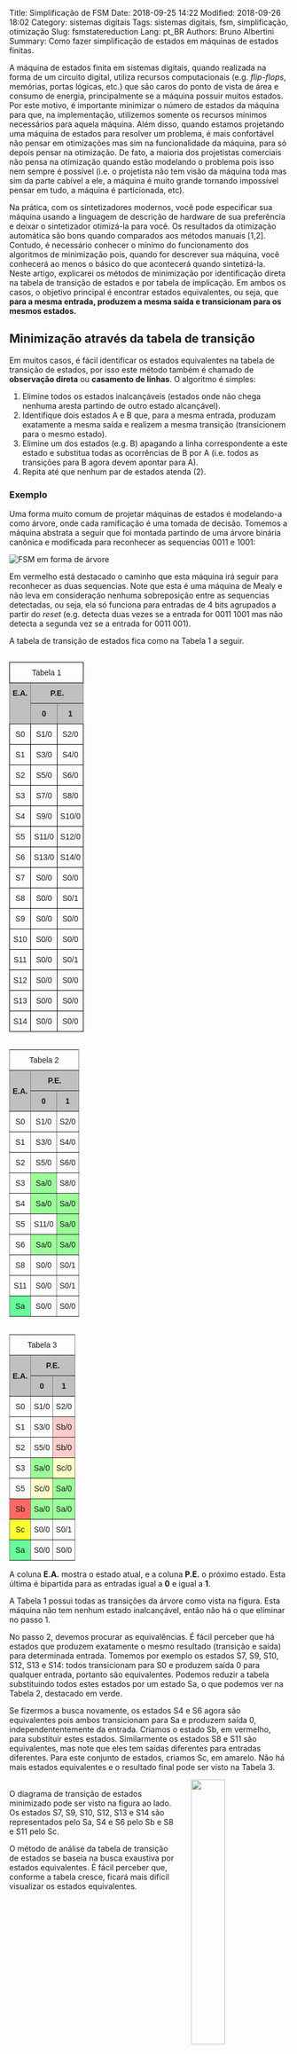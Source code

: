 Title: Simplificação de FSM
Date: 2018-09-25 14:22
Modified: 2018-09-26 18:02
Category: sistemas digitais
Tags: sistemas digitais, fsm, simplificação, otimização
Slug: fsmstatereduction
Lang: pt_BR
Authors: Bruno Albertini
Summary: Como fazer simplificação de estados em máquinas de estados finitas.

A máquina de estados finita em sistemas digitais, quando realizada na forma de um circuito digital, utiliza recursos computacionais (e.g. _flip-flops_, memórias, portas lógicas, etc.) que são caros do ponto de vista de área e consumo de energia, principalmente se a máquina possuir muitos estados. Por este motivo, é importante minimizar o número de estados da máquina para que, na implementação, utilizemos somente os recursos mínimos necessários para aquela máquina. Além disso, quando estamos projetando uma máquina de estados para resolver um problema, é mais confortável não pensar em otimizações mas sim na funcionalidade da máquina, para só depois pensar na otimização. De fato, a maioria dos projetistas comerciais não pensa na otimização quando estão modelando o problema pois isso nem sempre é possível (i.e. o projetista não tem visão da máquina toda mas sim da parte cabível a ele, a máquina é muito grande tornando impossível pensar em tudo, a máquina é particionada, etc).

Na prática, com os sintetizadores modernos, você pode especificar sua máquina usando a linguagem de descrição de hardware de sua preferência e deixar o sintetizador otimizá-la para você. Os resultados da otimização automática são bons quando comparados aos métodos manuais [1,2]. Contudo, é necessário conhecer o mínimo do funcionamento dos algoritmos de minimização pois, quando for descrever sua máquina, você conhecerá ao menos o básico do que acontecerá quando sintetizá-la. Neste artigo, explicarei os métodos de minimização por identificação direta na tabela de transição de estados e por tabela de implicação. Em ambos os casos, o objetivo principal é encontrar estados equivalentes, ou seja, que **para a mesma entrada, produzem a mesma saída e transicionam para os mesmos estados.**

## Minimização através da tabela de transição
Em muitos casos, é fácil identificar os estados equivalentes na tabela de transição de estados, por isso este método também é chamado de **observação direta** ou **casamento de linhas**. O algoritmo é simples:

1. Elimine todos os estados inalcançáveis (estados onde não chega nenhuma aresta partindo de outro estado alcançável).
2. Identifique dois estados A e B que, para a mesma entrada, produzam exatamente a mesma saída e realizem a mesma transição (transicionem para o mesmo estado).
3. Elimine um dos estados (e.g. B) apagando a linha correspondente a este estado e substitua todas as ocorrências de B por A (i.e. todos as transições para B agora devem apontar para A).
4. Repita até que nenhum par de estados atenda (2).

### Exemplo

Uma forma muito comum de projetar máquinas de estados é modelando-a como árvore, onde cada ramificação é uma tomada de decisão. Tomemos a máquina abstrata a seguir que foi montada partindo de uma árvore binária canônica e modificada para reconhecer as sequencias 0011 e 1001:

![FSM em forma de árvore]({filename}/images/sd/sdfsmopt2.png)

Em vermelho está destacado o caminho que esta máquina irá seguir para reconhecer as duas sequencias. Note que esta é uma máquina de Mealy e não leva em consideração nenhuma sobreposição entre as sequencias detectadas, ou seja, ela só funciona para entradas de 4 bits agrupados a partir do _reset_ (e.g. detecta duas vezes se a entrada for 0011 1001 mas não detecta a segunda vez se a entrada for 0011 001).

A tabela de transição de estados fica como na Tabela 1 a seguir.

<style type="text/css">
.tg  {border-collapse:collapse;border-spacing:0px;margin-right:10px;}
.tg td{font-family:Arial, sans-serif;font-size:14px;padding:10px 5px;border-style:solid;border-width:1px;overflow:hidden;word-break:normal;border-color:black;}
.tg th{font-family:Arial, sans-serif;font-size:14px;font-weight:normal;padding:10px 5px;border-style:solid;border-width:1px;overflow:hidden;word-break:normal;border-color:black;}
.tg .tg-zlqz{font-weight:bold;background-color:#c0c0c0;border-color:inherit;text-align:center;vertical-align:top}
.tg .tg-baqh{text-align:center;vertical-align:top}
.tg .tg-3r9o{font-weight:bold;background-color:#c0c0c0;border-color:inherit;text-align:center}
.tg .tg-c3ow{border-color:inherit;text-align:center;vertical-align:top}
.tg .tg-4m7p{background-color:#9aff99;border-color:inherit;text-align:center;vertical-align:top}
.tg .tg-uuae{background-color:#67fd9a;border-color:inherit;text-align:center;vertical-align:top}
.tg .tg-vswx{background-color:#fd6864;border-color:inherit;text-align:center;vertical-align:top}
.tg .tg-fcno{background-color:#fcff2f;border-color:inherit;text-align:center;vertical-align:top}
.tg .tg-bolj{background-color:#ffccc9;border-color:inherit;text-align:center;vertical-align:top}
.tg .tg-mfhl{background-color:#ffffc7;border-color:inherit;text-align:center;vertical-align:top}
</style>
<!-- ------------------------------------------------------- -->
<table class="tg" align="left">
  <tr>
    <th class="tg-baqh" colspan="3">Tabela 1</th>
  </tr>
  <tr>
    <td class="tg-zlqz" rowspan="2">E.A.</td>
    <td class="tg-zlqz" colspan="2">P.E.</td>
  </tr>
  <tr>
    <td class="tg-zlqz">0</td>
    <td class="tg-zlqz">1</td>
  </tr>
  <tr>
    <td class="tg-baqh">S0</td>
    <td class="tg-baqh">S1/0</td>
    <td class="tg-baqh">S2/0</td>
  </tr>
  <tr>
    <td class="tg-baqh">S1</td>
    <td class="tg-baqh">S3/0</td>
    <td class="tg-baqh">S4/0</td>
  </tr>
  <tr>
    <td class="tg-baqh">S2</td>
    <td class="tg-baqh">S5/0</td>
    <td class="tg-baqh">S6/0</td>
  </tr>
  <tr>
    <td class="tg-baqh">S3</td>
    <td class="tg-baqh">S7/0</td>
    <td class="tg-baqh">S8/0</td>
  </tr>
  <tr>
    <td class="tg-baqh">S4</td>
    <td class="tg-baqh">S9/0</td>
    <td class="tg-baqh">S10/0</td>
  </tr>
  <tr>
    <td class="tg-baqh">S5</td>
    <td class="tg-baqh">S11/0</td>
    <td class="tg-baqh">S12/0</td>
  </tr>
  <tr>
    <td class="tg-baqh">S6</td>
    <td class="tg-baqh">S13/0</td>
    <td class="tg-baqh">S14/0</td>
  </tr>
  <tr>
    <td class="tg-baqh">S7</td>
    <td class="tg-baqh">S0/0</td>
    <td class="tg-baqh">S0/0</td>
  </tr>
  <tr>
    <td class="tg-baqh">S8</td>
    <td class="tg-baqh">S0/0</td>
    <td class="tg-baqh">S0/1</td>
  </tr>
  <tr>
    <td class="tg-baqh">S9</td>
    <td class="tg-baqh">S0/0</td>
    <td class="tg-baqh">S0/0</td>
  </tr>
  <tr>
    <td class="tg-baqh">S10</td>
    <td class="tg-baqh">S0/0</td>
    <td class="tg-baqh">S0/0</td>
  </tr>
  <tr>
    <td class="tg-baqh">S11</td>
    <td class="tg-baqh">S0/0</td>
    <td class="tg-baqh">S0/1</td>
  </tr>
  <tr>
    <td class="tg-baqh">S12</td>
    <td class="tg-baqh">S0/0</td>
    <td class="tg-baqh">S0/0</td>
  </tr>
  <tr>
    <td class="tg-baqh">S13</td>
    <td class="tg-baqh">S0/0</td>
    <td class="tg-baqh">S0/0</td>
  </tr>
  <tr>
    <td class="tg-baqh">S14</td>
    <td class="tg-baqh">S0/0</td>
    <td class="tg-baqh">S0/0</td>
  </tr>
</table>

<!-- ------------------------------------------------------- -->
<table class="tg" align="left">
  <tr>
    <th class="tg-c3ow" colspan="3">Tabela 2</th>
  </tr>
  <tr>
    <td class="tg-3r9o" rowspan="2">E.A.</td>
    <td class="tg-zlqz" colspan="2">P.E.</td>
  </tr>
  <tr>
    <td class="tg-zlqz">0</td>
    <td class="tg-zlqz">1</td>
  </tr>
  <tr>
    <td class="tg-c3ow">S0</td>
    <td class="tg-c3ow">S1/0</td>
    <td class="tg-c3ow">S2/0</td>
  </tr>
  <tr>
    <td class="tg-c3ow">S1</td>
    <td class="tg-c3ow">S3/0</td>
    <td class="tg-c3ow">S4/0</td>
  </tr>
  <tr>
    <td class="tg-c3ow">S2</td>
    <td class="tg-c3ow">S5/0</td>
    <td class="tg-c3ow">S6/0</td>
  </tr>
  <tr>
    <td class="tg-c3ow">S3</td>
    <td class="tg-4m7p">Sa/0</td>
    <td class="tg-c3ow">S8/0</td>
  </tr>
  <tr>
    <td class="tg-c3ow">S4</td>
    <td class="tg-4m7p">Sa/0</td>
    <td class="tg-4m7p">Sa/0</td>
  </tr>
  <tr>
    <td class="tg-c3ow">S5</td>
    <td class="tg-c3ow">S11/0</td>
    <td class="tg-4m7p">Sa/0</td>
  </tr>
  <tr>
    <td class="tg-c3ow">S6</td>
    <td class="tg-4m7p">Sa/0</td>
    <td class="tg-4m7p">Sa/0</td>
  </tr>
  <tr>
    <td class="tg-c3ow">S8</td>
    <td class="tg-c3ow">S0/0</td>
    <td class="tg-c3ow">S0/1</td>
  </tr>
  <tr>
    <td class="tg-c3ow">S11</td>
    <td class="tg-c3ow">S0/0</td>
    <td class="tg-c3ow">S0/1</td>
  </tr>
  <tr>
    <td class="tg-uuae">Sa</td>
    <td class="tg-c3ow">S0/0</td>
    <td class="tg-c3ow">S0/0</td>
  </tr>
</table>
<!-- ------------------------------------------------------- -->
<table class="tg" align="left">
  <tr>
    <th class="tg-c3ow" colspan="3">Tabela 3</th>
  </tr>
  <tr>
    <td class="tg-3r9o" rowspan="2">E.A.</td>
    <td class="tg-zlqz" colspan="2">P.E.</td>
  </tr>
  <tr>
    <td class="tg-zlqz">0</td>
    <td class="tg-zlqz">1</td>
  </tr>
  <tr>
    <td class="tg-c3ow">S0</td>
    <td class="tg-c3ow">S1/0</td>
    <td class="tg-c3ow">S2/0</td>
  </tr>
  <tr>
    <td class="tg-c3ow">S1</td>
    <td class="tg-c3ow">S3/0</td>
    <td class="tg-bolj">Sb/0</td>
  </tr>
  <tr>
    <td class="tg-c3ow">S2</td>
    <td class="tg-c3ow">S5/0</td>
    <td class="tg-bolj">Sb/0</td>
  </tr>
  <tr>
    <td class="tg-c3ow">S3</td>
    <td class="tg-4m7p">Sa/0</td>
    <td class="tg-mfhl">Sc/0</td>
  </tr>
  <tr>
    <td class="tg-c3ow">S5</td>
    <td class="tg-mfhl">Sc/0</td>
    <td class="tg-4m7p">Sa/0</td>
  </tr>
  <tr>
    <td class="tg-vswx">Sb</td>
    <td class="tg-4m7p">Sa/0</td>
    <td class="tg-4m7p">Sa/0</td>
  </tr>
  <tr>
    <td class="tg-fcno">Sc</td>
    <td class="tg-c3ow">S0/0</td>
    <td class="tg-c3ow">S0/1</td>
  </tr>
  <tr>
    <td class="tg-uuae">Sa</td>
    <td class="tg-c3ow">S0/0</td>
    <td class="tg-c3ow">S0/0</td>
  </tr>
</table>

A coluna **E.A.** mostra o estado atual, e a coluna **P.E.** o próximo estado. Esta última é bipartida para as entradas igual a **0** e igual a **1**.

A Tabela 1 possui todas as transições da árvore como vista na figura. Esta máquina não tem nenhum estado inalcançável, então não há o que eliminar no passo 1.

No passo 2, devemos procurar as equivalências. É fácil perceber que há estados que produzem exatamente o mesmo resultado (transição e saída) para determinada entrada. Tomemos por exemplo os estados S7, S9, S10, S12, S13 e S14: todos transicionam para S0 e produzem saída 0 para qualquer entrada, portanto são equivalentes. Podemos reduzir a tabela substituindo todos estes estados por um estado Sa, o que podemos ver na Tabela 2, destacado em verde.

Se fizermos a busca novamente, os estados S4 e S6 agora são equivalentes pois ambos transicionam para Sa e produzem saída 0, independententemente da entrada. Criamos o estado Sb, em vermelho, para substituir estes estados. Similarmente os estados S8 e S11 são equivalentes, mas note que eles tem saídas diferentes para entradas diferentes. Para este conjunto de estados, criamos Sc, em amarelo. Não há mais estados equivalentes e o resultado final pode ser visto na Tabela 3.

<img src='{filename}/images/sd/sdfsmopt3.png' width="35%" align="right" style="padding-left:5%" />
<br/>
O diagrama de transição de estados minimizado pode ser visto na figura ao lado. Os estados S7, S9, S10, S12, S13 e S14 são representados pelo Sa, S4 e S6 pelo Sb e S8 e S11 pelo Sc.

O método de análise da tabela de transição de estados se baseia na busca exaustiva por estados equivalentes. É fácil perceber que, conforme a tabela cresce, ficará mais difícil visualizar os estados equivalentes.

<div style="border: 0px; overflow: auto;width: 100%;"></div>


## O método de minimização por tabela de implicação
Nem sempre é tão fácil perceber a equivalência de estados através da tabela de transição de estados, especialmente para máquinas grandes ou com muitas entradas. No entanto, os projetistas desenvolveram um método chamado de tabela de implicação. Este método é equivalente à análise através da tabela de transição de estados, porém é algorítmico e está organizado em forma de uma matriz, o que minimiza erros por parte do projetista. Além disso, apesar de ambos os métodos serem exaustivos, há uma diferença primordial: enquanto o método de análise da tabela de transição de estados procura exaustivamente estados equivalentes, o método da tabela de implicação procura exaustivamente os estados que **não são equivalentes**. Parte-se da premissa de que todos os estados são equivalentes entre si e, a cada iteração, elimina-se os estados que não podem ser equivalentes. Os estados que sobrarem são equivalentes.

Há dois momentos no método da tabela de implicação: a construção da tabela e a análise.

### Construção da matriz (tabela)
A matriz pode ser construída como uma matriz $n$ por $n$, onde $n$ é o número de estados (se você começar no $S_0$, o último estado será $S_{n-1}$). Cada linha $i$ da matriz representa um estado e cada coluna $j$ também.

Não faz sentido analisar a equivalência de um estado com ele mesmo, pois um estado sempre é equivalente a ele mesmo. Por este motivo, eliminamos a diagonal da matriz, onde $i=j$. As metades diagonais superiores e inferiores significam a mesma coisa pois se uma célula $X_{ij}$ mostra equivalência entre o estado $S_i$ e o estado $S_j$, a célula $X_{ji}$ também deve mostrar a mesma equivalência. Por este motivo, eliminamos também uma das metades diagonais. Por convenção, elimina-se a diagonal superior, mas o resultado é o mesmo se você eliminar a metade diagonal inferior.

Quando estiver confortável com a construção da matriz, você poderá desenhá-la já sem a diagonal e sem a metade diagonal superior. A esse desenho contendo somente a metade diagonal inferior da tabela, chamamos de **tabela de implicação**. Na figura abaixo mostramos a matriz inteira, a matriz destacando a linha diagonal (vermelha) e a metade diagonal superior (laranja), e finalmente a tabela de implicação.

![Construção da tabela de implicação.]({filename}/images/sd/sdfsmoptconsttab.png)

Após obter a tabela de implicação, devemos preencher as células. Cada célula terá $2^b$ linhas, onde $b$ é o número de bits da entrada. E.g. se a entrada for de 1 bit, cada célula tem 2 linhas; se a entrada for de 2 bits, cada célula tem 4 linhas. Cada linha da entrada corresponde às transições daqueles estados para aquela entrada.

<img src='{filename}/images/sd/sdfsmoptconstcel.png' width="45%" align="right" style="padding-left:5%" />
Na figura podemos ver o exemplo do preenchimento para duas células, ambas na linha do $S_3$ e coluna do $S_4$. Para simplificar o preenchimento, usamos somente o número do estado, mas sinta-se a vontade para escrever o nome completo (especialmente útil se os nomes dos estados não forem numerados). Na célula na esquerda na figura, a entrada tem 1 bit, portanto temos duas linhas, uma para a entrada 0 e outra para a entrada 1. Já na célula a direita na figura, a entrada tem 2 bits, portanto temos 4 linhas, para as entradas 00, 01, 10 e 11.

Os números em cada linha correspondem a transição que o estado fará para cada entrada. No exemplo a esquerda na figura, podemos assumir que, para uma determinada entrada e estando em $S_3$ ou em $S_4$, a máquina transicionará para o estado $S_0$ ou $S_1$. Na mesma situação mas para a outra entrada, a máquina transicionará para o estado $S_2$ ou $S_3$. Mas como eu sei qual entrada? Não é preciso saber para qual entrada, apenas que as transições da mesma linha, separadas por `-`, são para a mesma entrada. De fato, alguns projetistas preferem ordenar as transições em ordem crescente para facilitar a busca por estados equivalentes. E.g. (linha superior / linha inferior) 3-2/1-2 é o mesmo que 1-2/2-3, mas ordenado. Fica a seu critério decidir a melhor forma de organizar sua tabela de implicação, mas lembre-se que cada linha corresponde a exatamente dois estados separados por `-`, para os quais a máquina de estados transicionará quando houver a mesma entrada.

É de praxe também assinalar os estados que produzem saídas diferentes, pois eles não podem ser equivalentes. Neste caso, coloque uma `/` no índice de coluna e linha (caso a máquina for de Moore) ou na transição dentro da célula (caso a máquina for de Mealy). Isto ficará mais claro no exemplo.

## Procurando estados equivalentes
Com a tabela de implicação construída, devemos procurar os estados equivalentes. Isto é feito de forma exaustiva, analisando todas as células da tabela.

1. Risque todas as transições que vão para o mesmo estado e produzem a mesma saída (tipo s-s), pois elas são naturalmente equivalentes. E.g. se você tem uma transição 0-0, risque-a pois não é preciso analisá-la.
2. Elimine as células com estados (Moore) ou transições (Mealy) que produzem saídas diferentes. Estes estados nunca poderão ser equivalentes.
3. Analise uma célula qualquer que não tenha todas as transições riscadas e que não tenha sido eliminada anteriormente. Esta célula é uma candidata a equivalência.
    * Olhe todas as linhas da célula que não foram riscadas no passo (1). Para cada uma, analise a célula alvo. E.g. se a transição marca 1-2, você deve analisar a célula correspondente aos estados S1 e S2.
    * Se a célula alvo estiver eliminada, você deve eliminar esta célula também.
    * Se você analisou todas as linhas e não eliminou a célula, não faça nada.
4. Repita o (3) até que todas as células tenham sido analisadas.

Note que este processo é exaustivo. Para não correr o risco de analisar a mesma célula várias vezes, aconselho começar pela célula mais a direita inferior e depois passar para a segunda mais a direita inferior, e assim por diante. Não faz diferença a ordem em que você analisa as células, mas você deve se organizar para não repetir células.

Durante a análise, pode acontecer de você eliminar uma linha inteira ou uma coluna inteira. Isso significa que o estado daquela linha ou coluna não é equivalente a nenhum outro estado, portanto você deve eliminar todas as células que tem alguma linha referenciando aquele estado. E.g. se você eliminou a linha toda do S3, você deve eliminar todas as células que possuam ao menos um 3 em alguma linha (x-3 ou 3-x).

Você não precisa analisar células onde todas as linhas tenham sido riscadas no passo 1. Se você riscar todas as linhas de uma célula, os estados desta célula (linha-coluna) são automaticamente equivalentes. Você não precisa tomar nenhuma ação em relação a isso, apenas pule a análise da célula.

Quando você terminar este processo, as células que você não eliminou representam **classes de equivalência**. Uma classe de equivalência é um grupo de estados que são equivalentes e, consequentemente, podem ser representados por um único estado. E.g. se a célula da linha 3 coluna 4 não foi eliminada, os estados S3 e S4 são equivalentes.

## Exemplo 1/2

Suponha a mesma máquina de estados usada como exemplo no método de análise da tabela de transição de estados, mostrada na figura. Trata-se de uma máquina de Mealy que reconhece 0011 ou 1001 sem sobreposição.

![FSM em forma de árvore]({filename}/images/sd/sdfsmopt2.png)

A máquina tem 15 estados, portanto temos uma matriz 15x15. A tabela de implicação, já com os valores das transições preenchidos e com as transições s-s riscadas, pode ser vista na figura abaixo. Isto corresponde à construção da tabela de implicação e à execução do passo 1 do algoritmo.

![Tabela exemplo 1 passo 1]({filename}/images/sd/sdfsmoptex1a.png)

No passo 2, devemos eliminar as transições que produzem saídas diferentes. Note que esta é uma máquina de Mealy, então coloquei a saída na transição (e.g. nos estados S8 e S11, que são os que produzem saída, há transições na forma 0/1, indicando que esta transição produz saída 1). Quando não está especificada, assume-se que a saída é 0. Continuando o passo 2, devemos eliminar todas as células que contém uma transição s-t onde a saída de s é diferente da saída de t. Exemplo: a célula S14-S11 possui a segunda linha como 0/1-0, o que significa que, apesar de irem para o mesmo estado, uma produz saída 1 (0/1) e outra produz saída 0 (0/0, o /0 é implícito), portanto devemos eliminar esta célula toda. Isto pode ser visto na figura abaixo, onde as células eliminadas foram identificadas com fundo cinza.

![Tabela exemplo 1 passo 2]({filename}/images/sd/sdfsmoptex1b.png)

O passo 2 eliminou os estados que trivialmente não são equivalentes. Podemos então começar o passo 3 analisando cada célula. Eu comecei pela célula mais a direita inferior e continuei analisando para a esquerda. A célula S14-S13 não precisa ser analisada pois tem todas as transições riscadas. Idem para a célula S14-S12. Já a célula S14-S11 foi eliminada anteriormente e também não precisa ser analisada.

A primeira célula que realmente precisa ser analisada é a S14-S6. Nesta célula, a transição 13-0 aponta para a a célula S13-S0, e a transição 14-0 para a célula S14-S0. Estas células alvo ainda indicam equivalência, então não fiz nada na célula em análise (S14-S6). Idem para S14-S5 e S14-S4.

Já na célula S14-S3, encontrei uma referência à S8-S0, que já foi eliminado em um passo anterior. Isso significa que eu devo eliminar esta célula. Nesse ponto, percebi que a linha do S8 estava inteira eliminada, então eliminei na tabela todas as células que fazem referência a S8. Na figura abaixo, a célula em análise (S14-S3) está em amarelo, a célula referenciada que foi o motivo da eliminação (S8-S0) está com borda amarela, e as células que eu eliminei estão em amarelo escuro. Apesar de ter usado cores, todas estas células devem ser pintadas de cinza (quando estiver executando o algoritmo no papel, faça um X na célula toda).

![Tabela exemplo 1 passo 3]({filename}/images/sd/sdfsmoptex1c.png)

Se está lendo com cuidado, deve ter percebido que a eliminação feita na figura anterior eliminou o estado S3 inteiro. Isto significa que você pode eliminar todas as células que contém transições que referenciam o S3, pois ele não pode ser equivalente a nenhum outro estado. Se você continuar o algoritmo, terminará com a tabela de implicação abaixo, onde as células eliminadas estão em cinza.

![Tabela exemplo 1 fim]({filename}/images/sd/sdfsmoptex1d.png)

Com o algoritmo finalizado, podemos inferir os estados equivalentes observando as células que não foram eliminadas. A célula S6-S4 indica que estes dois estados são equivalentes. Similarmente, a coluna S7 indica que os estados S7, S9, S10, S12, S13 e S14 são todos equivalentes. Isso pode ser corroborado pelas colunas do S9, S10, S11, S12 e S13, que indicam também esta equivalência. Ainda, a célula S11-S8 indica que estes estados são equivalentes (note que eles produzem saída 1).

Para facilitar a visualização, a figura abaixo traz as classes de equivalência coloridas. Para a mesma cor, os estados são equivalentes.

![Tabela exemplo 1 colorida]({filename}/images/sd/sdfsmoptex1e.png)

<img src='{filename}/images/sd/sdfsmopt3.png' width="45%" align="right" style="padding-left:5%" />
Por último, devemos reconstruir o diagrama de transição de estados. Para cada classe de equivalência, criamos um estado novo. As transições e as saídas podem ser copiadas de qualquer um dos estados da classe, pois eles são equivalentes (para as mesmas entradas, produzem a mesma saída e transicionam para o mesmo estado). Note que este método agrupa os estados em classes, então a transição do Sb (que é composto por S4 e S6) que vai para o S9, por exemplo, deve ir para o estado Sa (que é composto por S7, S9, S10, S12, S13 e S14) pois esta é a classe de equivalência que contém o S9. O diagrama desta tabela é idêntico ao obtido usando o método de análise da tabela de transição de estados.

<div style="border: 0px; overflow: auto;width: 100%;"></div>

## Exemplo 2/2
A Tabela E2 é a tabela de transição de estados de uma máquina de Moore, com entrada de dois bits. Sua funcionalidade ou diagrama de transição de estados não importam neste momento, mas o diagrama equivalente pode ser visto na figura.

<table class="tg" align="left">
  <tr>
    <th class="tg-baqh" colspan="5">Tabela E2</th>
  </tr>
  <tr>
    <td class="tg-zlqz" rowspan="2">E.A.</td>
    <td class="tg-zlqz" colspan="4">P.E.</td>
  </tr>
  <tr>
    <td class="tg-zlqz">00</td>
    <td class="tg-zlqz">01</td>
    <td class="tg-zlqz">10</td>
    <td class="tg-zlqz">11</td>
  </tr>
  <tr>
    <td class="tg-baqh">S0/1</td>
    <td class="tg-baqh">S0</td>
    <td class="tg-baqh">S1</td>
    <td class="tg-baqh">S2</td>
    <td class="tg-baqh">S3</td>
  </tr>
  <tr>
    <td class="tg-baqh">S1/0</td>
    <td class="tg-baqh">S0</td>
    <td class="tg-baqh">S3</td>
    <td class="tg-baqh">S1</td>
    <td class="tg-baqh">S5</td>
  </tr>
  <tr>
    <td class="tg-baqh">S2/1</td>
    <td class="tg-baqh">S1</td>
    <td class="tg-baqh">S3</td>
    <td class="tg-baqh">S2</td>
    <td class="tg-baqh">S4</td>
  </tr>
  <tr>
    <td class="tg-baqh">S3/0</td>
    <td class="tg-baqh">S1</td>
    <td class="tg-baqh">S0</td>
    <td class="tg-baqh">S4</td>
    <td class="tg-baqh">S5</td>
  </tr>
  <tr>
    <td class="tg-baqh">S4/1</td>
    <td class="tg-baqh">S0</td>
    <td class="tg-baqh">S1</td>
    <td class="tg-baqh">S2</td>
    <td class="tg-baqh">S5</td>
  </tr>
  <tr>
    <td class="tg-baqh">S5/0</td>
    <td class="tg-baqh">S1</td>
    <td class="tg-baqh">S4</td>
    <td class="tg-baqh">S0</td>
    <td class="tg-baqh">S5</td>
  </tr>
</table>
<img src='{filename}/images/sd/sdfsmoptex2diag.png' width="45%" align="right" style="padding-left:5%" />

<div style="border: 0px; overflow: auto;width: 100%;"></div>

Nas tabelas abaixo podemos ver a tabela construída e com o passo 1 executado (esquerda) e após o passo 2 executado (direita).

<img src='{filename}/images/sd/sdfsmoptex2a.png' width="50%" align="left" />
<img src='{filename}/images/sd/sdfsmoptex2b.png' width="50%" align="right"/>

<div style="border: 0px; overflow: auto;width: 100%;"></div>

Nas tabelas abaixo, podemos ver a tabela de implicação após o passo 3 executado a exaustão (esquerda) e com as classes de equivalência construídas (direita). Na tabela da esquerda, as linhas que provocaram a exclusão da tabela foram realçadas com um cinza escuro.

<img src='{filename}/images/sd/sdfsmoptex2c.png' width="50%" align="left" />
<img src='{filename}/images/sd/sdfsmoptex2d.png' width="50%" align="right"/>

<div style="border: 0px; overflow: auto;width: 100%;"></div>

Pela tabela, podemos inferir que os estados S4 e S0 (Sa) são equivalentes entre si, assim como os estados S5 e S3 (Sb). A tabela de transição de estados minimizada e o diagrama de transição de estados minimizado podem ser vistos abaixo. A máquina original possuía 6 estados, o que exige 3 _flip-flops_ para sua implementação, mas a minimizada tem 4 estados, o que exige 2 _flip-flops_, portanto economizamos um _flip-flop_ apenas minimizando a máquina.

<table class="tg" align="left">
  <tr>
    <th class="tg-baqh" colspan="5">Tabela E2 min</th>
  </tr>
  <tr>
    <td class="tg-zlqz" rowspan="2">E.A.</td>
    <td class="tg-zlqz" colspan="4">P.E.</td>
  </tr>
  <tr>
    <td class="tg-zlqz">00</td>
    <td class="tg-zlqz">01</td>
    <td class="tg-zlqz">10</td>
    <td class="tg-zlqz">11</td>
  </tr>
  <tr>
    <td class="tg-vswx">Sa/1</td>
    <td class="tg-bolj">Sa</td>
    <td class="tg-baqh">S1</td>
    <td class="tg-baqh">S2</td>
    <td class="tg-mfhl">Sb</td>
  </tr>
  <tr>
    <td class="tg-baqh">S1/0</td>
    <td class="tg-bolj">Sa</td>
    <td class="tg-mfhl">Sb</td>
    <td class="tg-baqh">S1</td>
    <td class="tg-mfhl">Sb</td>
  </tr>
  <tr>
    <td class="tg-baqh">S2/1</td>
    <td class="tg-baqh">S1</td>
    <td class="tg-mfhl">Sb</td>
    <td class="tg-baqh">S2</td>
    <td class="tg-bolj">Sa</td>
  </tr>
  <tr>
    <td class="tg-fcno">Sb/0</td>
    <td class="tg-baqh">S1</td>
    <td class="tg-bolj">Sa</td>
    <td class="tg-bolj">Sa</td>
    <td class="tg-mfhl">Sb</td>
  </tr>
</table>
<img src='{filename}/images/sd/sdfsmoptex2diagmin.png' width="45%" align="right" style="padding-left:5%" />


<div style="border: 0px; overflow: auto;width: 100%;"></div>

<p/>
[1] DE VRIES, A. Finite automata: Behavior and synthesis. Elsevier, 2014.  
[2] KAM, Timothy et al. Synthesis of finite state machines: functional optimization. Springer Science & Business Media, 2013.
